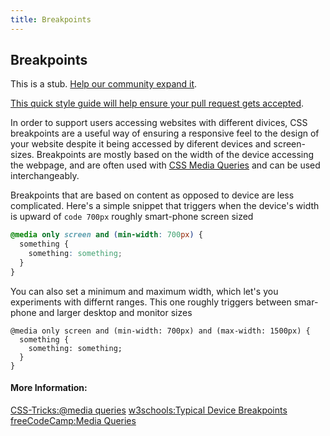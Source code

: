 ```yaml
---
title: Breakpoints
---
```

## Breakpoints

This is a stub. <a href='https://github.com/freecodecamp/guides/tree/master/src/pages/css/breakpoints/index.md' target='_blank' rel='nofollow'>Help our community expand it</a>.

<a href='https://github.com/freecodecamp/guides/blob/master/README.md' target='_blank' rel='nofollow'>This quick style guide will help ensure your pull request gets accepted</a>.

<!-- The article goes here, in GitHub-flavored Markdown. Feel free to add YouTube videos, images, and CodePen/JSBin embeds  -->
In order to support users accessing websites with different divices, CSS breakpoints are a useful way of ensuring a responsive feel to the design of your website despite it being accessed by diferent devices and screen-sizes. Breakpoints are mostly based on the width of the device accessing the webpage, and are often used with <a href="https://guide.freecodecamp.org/css/css3-media-queries" target="_blank">CSS Media Queries</a> and can be used interchangeably.

Breakpoints that are based on content as opposed to device are less complicated. Here's a simple snippet that triggers when the device's width is upward of ```code 700px``` roughly smart-phone screen sized

```css
@media only screen and (min-width: 700px) {
  something {
    something: something;
  }
}
```

You can also set a minimum and maximum width, which let's you experiments with differnt ranges. This one roughly triggers between smar-phone and larger desktop and monitor sizes

```code
@media only screen and (min-width: 700px) and (max-width: 1500px) {
  something {
    something: something;
  }
}
```
#### More Information:
<!-- Please add any articles you think might be helpful to read before writing the article -->
[CSS-Tricks:@media queries](https://css-tricks.com/snippets/css/media-queries-for-standard-devices/)
[w3schools:Typical Device Breakpoints](https://www.w3schools.com/howto/howto_css_media_query_breakpoints.asp)
[freeCodeCamp:Media Queries](https://guide.freecodecamp.org/css/css3-media-queries)
